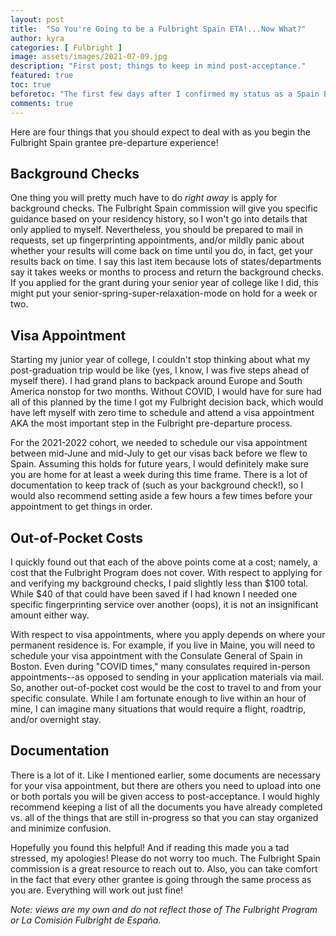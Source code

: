 ```yaml
---
layout: post
title:  "So You're Going to be a Fulbright Spain ETA!...Now What?"
author: kyra
categories: [ Fulbright ]
image: assets/images/2021-07-09.jpg
description: "First post; things to keep in mind post-acceptance."
featured: true
toc: true
beforetoc: "The first few days after I confirmed my status as a Spain English Teaching Assistant finalist, I barely received any information. And then, I was hit with information OVERLOAD. Perhaps I was not expecting to be awarded the grant so I did not really put much thought into what the follow-up steps might be, but either way, it would have been nice to have a short guide that directed my priorities."
comments: true
---
```


Here are four things that you should expect to deal with as you begin the Fulbright Spain grantee pre-departure experience!

## Background Checks

One thing you will pretty much have to do _right away_ is apply for background checks. The Fulbright Spain commission will give you specific guidance based on your residency history, so I won't go into details that only applied to myself. Nevertheless, you should be prepared to mail in requests, set up fingerprinting appointments, and/or mildly panic about whether your results will come back on time until you do, in fact, get your results back on time. I say this last item because lots of states/departments say it takes weeks or months to process and return the background checks. If you applied for the grant during your senior year of college like I did, this might put your senior-spring-super-relaxation-mode on hold for a week or two.

## Visa Appointment

Starting my junior year of college, I couldn't stop thinking about what my post-graduation trip would be like (yes, I know, I was five steps ahead of myself there). I had grand plans to backpack around Europe and South America nonstop for two months. Without COVID, I would have for sure had all of this planned by the time I got my Fulbright decision back, which would have left myself with zero time to schedule and attend a visa appointment AKA the most important step in the Fulbright pre-departure process.

For the 2021-2022 cohort, we needed to schedule our visa appointment between mid-June and mid-July to get our visas back before we flew to Spain. Assuming this holds for future years, I would definitely make sure you are home for at least a week during this time frame. There is a lot of documentation to keep track of (such as your background check!), so I would also recommend setting aside a few hours a few times before your appointment to get things in order.

## Out-of-Pocket Costs

I quickly found out that each of the above points come at a cost; namely, a cost that the Fulbright Program does not cover. With respect to applying for and verifying my background checks, I paid slightly less than $100 total. While $40 of that could have been saved if I had known I needed one specific fingerprinting service over another (oops), it is not an insignificant amount either way.

With respect to visa appointments, where you apply depends on where your permanent residence is. For example, if you live in Maine, you will need to schedule your visa appointment with the Consulate General of Spain in Boston. Even during "COVID times," many consulates required in-person appointments--as opposed to sending in your application materials via mail. So, another out-of-pocket cost would be the cost to travel to and from your specific consulate. While I am fortunate enough to live within an hour of mine, I can imagine many situations that would require a flight, roadtrip, and/or overnight stay.

## Documentation

There is a lot of it. Like I mentioned earlier, some documents are necessary for your visa appointment, but there are others you need to upload into one or both portals you will be given access to post-acceptance. I would highly recommend keeping a list of all the documents you have already completed vs. all of the things that are still in-progress so that you can stay organized and minimize confusion.


Hopefully you found this helpful! And if reading this made you a tad stressed, my apologies! Please do not worry too much. The Fulbright Spain commission is a great resource to reach out to. Also, you can take comfort in the fact that every other grantee is going through the same process as you are. Everything will work out just fine!


_Note: views are my own and do not reflect those of The Fulbright Program or La Comisión Fulbright de España._